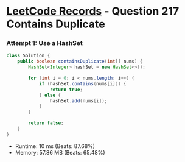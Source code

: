 # [LeetCode Records](../README.md) - Question 217 Contains Duplicate

### Attempt 1: Use a HashSet
```java
class Solution {
    public boolean containsDuplicate(int[] nums) {
        HashSet<Integer> hashSet = new HashSet<>();

        for (int i = 0; i < nums.length; i++) {
            if (hashSet.contains(nums[i])) {
                return true;
            } else {
                hashSet.add(nums[i]);
            }
        }

        return false;
    }
}
```
- Runtime: 10 ms (Beats: 87.68%)
- Memory: 57.86 MB (Beats: 65.48%)

<br>
